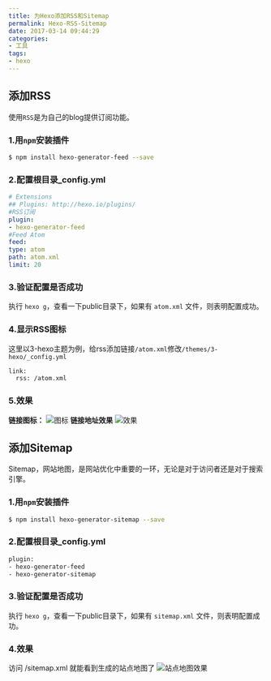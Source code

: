 ```yaml
---
title: 为Hexo添加RSS和Sitemap
permalink: Hexo-RSS-Sitemap
date: 2017-03-14 09:44:29
categories:
- 工具
tags:
- hexo
---
```

## 添加RSS
使用`RSS`是为自己的blog提供订阅功能。
### 1.用`npm`安装插件
```bash
$ npm install hexo-generator-feed --save
```
### 2.配置根目录_config.yml
```yml
# Extensions
## Plugins: http://hexo.io/plugins/
#RSS订阅
plugin:
- hexo-generator-feed
#Feed Atom
feed:
type: atom
path: atom.xml
limit: 20
```
### 3.验证配置是否成功
执行 `hexo g`，查看一下public目录下，如果有 `atom.xml` 文件，则表明配置成功。
### 4.显示RSS图标
这里以3-hexo主题为例，给rss添加链接`/atom.xml`修改`/themes/3-hexo/_config.yml`
```xml
link:
  rss: /atom.xml
```
### 5.效果
**链接图标：**
![图标](http://img.xiangzhangshugongyi.com/FlmC3WWi9jzgVRdSKJ2_li5UHVsr.png)
**链接地址效果**
![效果](http://img.xiangzhangshugongyi.com/FuTy1C-xSgdTTOZch_UH1355NAs9.png)

## 添加Sitemap
Sitemap，网站地图，是网站优化中重要的一环，无论是对于访问者还是对于搜索引擎。
### 1.用`npm`安装插件
```bash
$ npm install hexo-generator-sitemap --save
```
### 2.配置根目录_config.yml
```xml
plugin:
- hexo-generator-feed
- hexo-generator-sitemap
```
### 3.验证配置是否成功
执行 `hexo g`，查看一下public目录下，如果有 `sitemap.xml` 文件，则表明配置成功。

### 4.效果
访问 /sitemap.xml 就能看到生成的站点地图了
![站点地图效果](http://img.xiangzhangshugongyi.com/FtFLZ2CSfYa_IKLS-a9ymvKvaztp.png)
